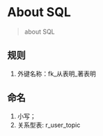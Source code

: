 About SQL
==================
> about SQL

## 规则

1. 外键名称：fk_从表明_著表明

## 命名

1. 小写；
2. 关系型表: r_user_topic
